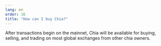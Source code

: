 ```yaml
---
lang: en
order: 16
title: "How can I buy Chia?"
---
```

After transactions begin on the mainnet, Chia will be available for buying, selling, and trading on most global exchanges from other chia owners.
